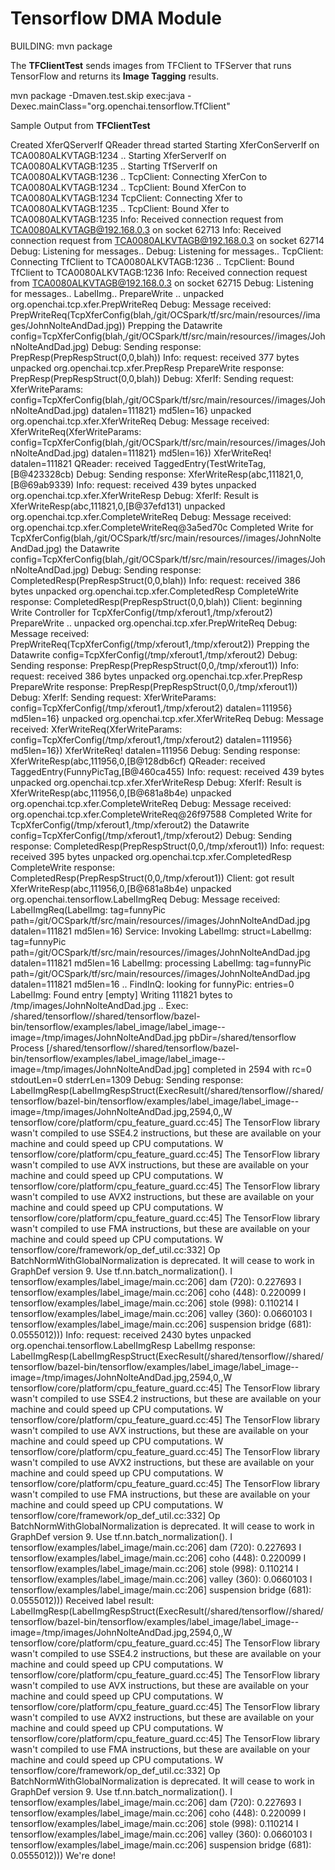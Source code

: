 # Tensorflow DMA Module 

BUILDING: mvn package 


The <b>TFClientTest</b> sends images from TFClient to TFServer that runs TensorFlow and returns its <b>Image Tagging</b> results.

   mvn package -Dmaven.test.skip  exec:java -Dexec.mainClass="org.openchai.tensorflow.TfClient"

  
Sample Output from <b>TFClientTest</b>

  Created XferQServerIf
  QReader thread started
  Starting XferConServerIf on TCA0080ALKVTAGB:1234 ..
  Starting XferServerIf on TCA0080ALKVTAGB:1235 ..
  Starting TfServerIf on TCA0080ALKVTAGB:1236 ..
  TcpClient: Connecting XferCon to TCA0080ALKVTAGB:1234 ..
  TcpClient: Bound XferCon to TCA0080ALKVTAGB:1234
  TcpClient: Connecting Xfer to TCA0080ALKVTAGB:1235 ..
  TcpClient: Bound Xfer to TCA0080ALKVTAGB:1235
  Info: Received connection request from TCA0080ALKVTAGB@192.168.0.3 on socket 62713
  Info: Received connection request from TCA0080ALKVTAGB@192.168.0.3 on socket 62714
  Debug: Listening for messages..
  Debug: Listening for messages..
  TcpClient: Connecting TfClient to TCA0080ALKVTAGB:1236 ..
  TcpClient: Bound TfClient to TCA0080ALKVTAGB:1236
  Info: Received connection request from TCA0080ALKVTAGB@192.168.0.3 on socket 62715
  Debug: Listening for messages..
  LabelImg..
  PrepareWrite ..
  unpacked org.openchai.tcp.xfer.PrepWriteReq
  Debug: Message received: PrepWriteReq(TcpXferConfig(blah,/git/OCSpark/tf/src/main/resources//images/JohnNolteAndDad.jpg))
  Prepping the Datawrite config=TcpXferConfig(blah,/git/OCSpark/tf/src/main/resources//images/JohnNolteAndDad.jpg)
  Debug: Sending response:  PrepResp(PrepRespStruct(0,0,blah))
  Info: request: received 377 bytes
  unpacked org.openchai.tcp.xfer.PrepResp
  PrepareWrite response: PrepResp(PrepRespStruct(0,0,blah))
  Debug: XferIf: Sending request: XferWriteParams: config=TcpXferConfig(blah,/git/OCSpark/tf/src/main/resources//images/JohnNolteAndDad.jpg) datalen=111821} md5len=16}
  unpacked org.openchai.tcp.xfer.XferWriteReq
  Debug: Message received: XferWriteReq(XferWriteParams: config=TcpXferConfig(blah,/git/OCSpark/tf/src/main/resources//images/JohnNolteAndDad.jpg) datalen=111821} md5len=16})
  XferWriteReq! datalen=111821
  QReader: received TaggedEntry(TestWriteTag,[B@423328cb)
  Debug: Sending response:  XferWriteResp(abc,111821,0,[B@69ab9339)
  Info: request: received 439 bytes
  unpacked org.openchai.tcp.xfer.XferWriteResp
  Debug: XferIf: Result is XferWriteResp(abc,111821,0,[B@37efd131)
  unpacked org.openchai.tcp.xfer.CompleteWriteReq
  Debug: Message received: org.openchai.tcp.xfer.CompleteWriteReq@3a5ed70c
  Completed Write for TcpXferConfig(blah,/git/OCSpark/tf/src/main/resources//images/JohnNolteAndDad.jpg) the Datawrite config=TcpXferConfig(blah,/git/OCSpark/tf/src/main/resources//images/JohnNolteAndDad.jpg)
  Debug: Sending response:  CompletedResp(PrepRespStruct(0,0,blah))
  Info: request: received 386 bytes
  unpacked org.openchai.tcp.xfer.CompletedResp
  CompleteWrite response: CompletedResp(PrepRespStruct(0,0,blah))
  Client: beginning Write Controller for TcpXferConfig(/tmp/xferout1,/tmp/xferout2)
  PrepareWrite ..
  unpacked org.openchai.tcp.xfer.PrepWriteReq
  Debug: Message received: PrepWriteReq(TcpXferConfig(/tmp/xferout1,/tmp/xferout2))
  Prepping the Datawrite config=TcpXferConfig(/tmp/xferout1,/tmp/xferout2)
  Debug: Sending response:  PrepResp(PrepRespStruct(0,0,/tmp/xferout1))
  Info: request: received 386 bytes
  unpacked org.openchai.tcp.xfer.PrepResp
  PrepareWrite response: PrepResp(PrepRespStruct(0,0,/tmp/xferout1))
  Debug: XferIf: Sending request: XferWriteParams: config=TcpXferConfig(/tmp/xferout1,/tmp/xferout2) datalen=111956} md5len=16}
  unpacked org.openchai.tcp.xfer.XferWriteReq
  Debug: Message received: XferWriteReq(XferWriteParams: config=TcpXferConfig(/tmp/xferout1,/tmp/xferout2) datalen=111956} md5len=16})
  XferWriteReq! datalen=111956
  Debug: Sending response:  XferWriteResp(abc,111956,0,[B@128db6cf)
  QReader: received TaggedEntry(FunnyPicTag,[B@460ca455)
  Info: request: received 439 bytes
  unpacked org.openchai.tcp.xfer.XferWriteResp
  Debug: XferIf: Result is XferWriteResp(abc,111956,0,[B@681a8b4e)
  unpacked org.openchai.tcp.xfer.CompleteWriteReq
  Debug: Message received: org.openchai.tcp.xfer.CompleteWriteReq@26f97588
  Completed Write for TcpXferConfig(/tmp/xferout1,/tmp/xferout2) the Datawrite config=TcpXferConfig(/tmp/xferout1,/tmp/xferout2)
  Debug: Sending response:  CompletedResp(PrepRespStruct(0,0,/tmp/xferout1))
  Info: request: received 395 bytes
  unpacked org.openchai.tcp.xfer.CompletedResp
  CompleteWrite response: CompletedResp(PrepRespStruct(0,0,/tmp/xferout1))
  Client: got result XferWriteResp(abc,111956,0,[B@681a8b4e)
  unpacked org.openchai.tensorflow.LabelImgReq
  Debug: Message received: LabelImgReq(LabelImg: tag=funnyPic path=/git/OCSpark/tf/src/main/resources//images/JohnNolteAndDad.jpg datalen=111821 md5len=16)
  Service: Invoking LabelImg: struct=LabelImg: tag=funnyPic path=/git/OCSpark/tf/src/main/resources//images/JohnNolteAndDad.jpg datalen=111821 md5len=16
  LabelImg: processing LabelImg: tag=funnyPic path=/git/OCSpark/tf/src/main/resources//images/JohnNolteAndDad.jpg datalen=111821 md5len=16 ..
  FindInQ: looking for funnyPic: entries=0
  LabelImg: Found entry [empty]
  Writing 111821 bytes to /tmp/images/JohnNolteAndDad.jpg ..
  Exec: /shared/tensorflow//shared/tensorflow/bazel-bin/tensorflow/examples/label_image/label_image--image=/tmp/images/JohnNolteAndDad.jpg  pbDir=/shared/tensorflow
  Process [/shared/tensorflow//shared/tensorflow/bazel-bin/tensorflow/examples/label_image/label_image--image=/tmp/images/JohnNolteAndDad.jpg] completed in 2594 with rc=0 stdoutLen=0 stderrLen=1309
  Debug: Sending response:  LabelImgResp(LabelImgRespStruct(ExecResult(/shared/tensorflow//shared/tensorflow/bazel-bin/tensorflow/examples/label_image/label_image--image=/tmp/images/JohnNolteAndDad.jpg,2594,0,,W tensorflow/core/platform/cpu_feature_guard.cc:45] The TensorFlow library wasn't compiled to use SSE4.2 instructions, but these are available on your machine and could speed up CPU computations.
  W tensorflow/core/platform/cpu_feature_guard.cc:45] The TensorFlow library wasn't compiled to use AVX instructions, but these are available on your machine and could speed up CPU computations.
  W tensorflow/core/platform/cpu_feature_guard.cc:45] The TensorFlow library wasn't compiled to use AVX2 instructions, but these are available on your machine and could speed up CPU computations.
  W tensorflow/core/platform/cpu_feature_guard.cc:45] The TensorFlow library wasn't compiled to use FMA instructions, but these are available on your machine and could speed up CPU computations.
  W tensorflow/core/framework/op_def_util.cc:332] Op BatchNormWithGlobalNormalization is deprecated. It will cease to work in GraphDef version 9. Use tf.nn.batch_normalization().
  I tensorflow/examples/label_image/main.cc:206] dam (720): 0.227693
  I tensorflow/examples/label_image/main.cc:206] coho (448): 0.220099
  I tensorflow/examples/label_image/main.cc:206] stole (998): 0.110214
  I tensorflow/examples/label_image/main.cc:206] valley (360): 0.0660103
  I tensorflow/examples/label_image/main.cc:206] suspension bridge (681): 0.0555012)))
  Info: request: received 2430 bytes
  unpacked org.openchai.tensorflow.LabelImgResp
  LabelImg response: LabelImgResp(LabelImgRespStruct(ExecResult(/shared/tensorflow//shared/tensorflow/bazel-bin/tensorflow/examples/label_image/label_image--image=/tmp/images/JohnNolteAndDad.jpg,2594,0,,W tensorflow/core/platform/cpu_feature_guard.cc:45] The TensorFlow library wasn't compiled to use SSE4.2 instructions, but these are available on your machine and could speed up CPU computations.
  W tensorflow/core/platform/cpu_feature_guard.cc:45] The TensorFlow library wasn't compiled to use AVX instructions, but these are available on your machine and could speed up CPU computations.
  W tensorflow/core/platform/cpu_feature_guard.cc:45] The TensorFlow library wasn't compiled to use AVX2 instructions, but these are available on your machine and could speed up CPU computations.
  W tensorflow/core/platform/cpu_feature_guard.cc:45] The TensorFlow library wasn't compiled to use FMA instructions, but these are available on your machine and could speed up CPU computations.
  W tensorflow/core/framework/op_def_util.cc:332] Op BatchNormWithGlobalNormalization is deprecated. It will cease to work in GraphDef version 9. Use tf.nn.batch_normalization().
  I tensorflow/examples/label_image/main.cc:206] dam (720): 0.227693
  I tensorflow/examples/label_image/main.cc:206] coho (448): 0.220099
  I tensorflow/examples/label_image/main.cc:206] stole (998): 0.110214
  I tensorflow/examples/label_image/main.cc:206] valley (360): 0.0660103
  I tensorflow/examples/label_image/main.cc:206] suspension bridge (681): 0.0555012)))
  Received label result: LabelImgResp(LabelImgRespStruct(ExecResult(/shared/tensorflow//shared/tensorflow/bazel-bin/tensorflow/examples/label_image/label_image--image=/tmp/images/JohnNolteAndDad.jpg,2594,0,,W tensorflow/core/platform/cpu_feature_guard.cc:45] The TensorFlow library wasn't compiled to use SSE4.2 instructions, but these are available on your machine and could speed up CPU computations.
  W tensorflow/core/platform/cpu_feature_guard.cc:45] The TensorFlow library wasn't compiled to use AVX instructions, but these are available on your machine and could speed up CPU computations.
  W tensorflow/core/platform/cpu_feature_guard.cc:45] The TensorFlow library wasn't compiled to use AVX2 instructions, but these are available on your machine and could speed up CPU computations.
  W tensorflow/core/platform/cpu_feature_guard.cc:45] The TensorFlow library wasn't compiled to use FMA instructions, but these are available on your machine and could speed up CPU computations.
  W tensorflow/core/framework/op_def_util.cc:332] Op BatchNormWithGlobalNormalization is deprecated. It will cease to work in GraphDef version 9. Use tf.nn.batch_normalization().
  I tensorflow/examples/label_image/main.cc:206] dam (720): 0.227693
  I tensorflow/examples/label_image/main.cc:206] coho (448): 0.220099
  I tensorflow/examples/label_image/main.cc:206] stole (998): 0.110214
  I tensorflow/examples/label_image/main.cc:206] valley (360): 0.0660103
  I tensorflow/examples/label_image/main.cc:206] suspension bridge (681): 0.0555012)))
  We're done!

       

